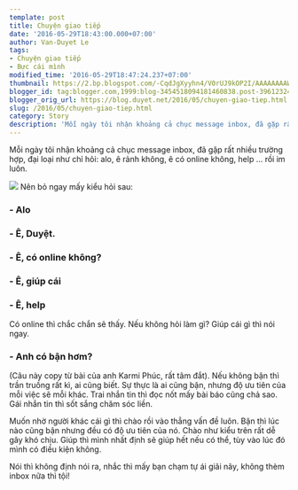 ```yaml
---
template: post
title: Chuyện giao tiếp
date: '2016-05-29T18:43:00.000+07:00'
author: Van-Duyet Le
tags:
- Chuyện giao tiếp
- Bực cái mình
modified_time: '2016-05-29T18:47:24.237+07:00'
thumbnail: https://2.bp.blogspot.com/-CqdJgXyyhn4/V0rUJ9kOP2I/AAAAAAAAWMM/FYn0syrDCS4u3KDGBInYpe3T19ADgjcggCK4B/s1600/e.png
blogger_id: tag:blogger.com,1999:blog-3454518094181460838.post-3961232419598992822
blogger_orig_url: https://blog.duyet.net/2016/05/chuyen-giao-tiep.html
slug: /2016/05/chuyen-giao-tiep.html
category: Story
description: 'Mỗi ngày tôi nhận khoảng cả chục message inbox, đã gặp rất nhiều trường hợp, đại loại như chỉ hỏi: alo, ê rảnh không, ê có online không, help ... rồi im luôn.'
---
```


Mỗi ngày tôi nhận khoảng cả chục message inbox, đã gặp rất nhiều trường hợp, đại loại như chỉ hỏi: alo, ê rảnh không, ê có online không, help ... rồi im luôn.

![](https://2.bp.blogspot.com/-CqdJgXyyhn4/V0rUJ9kOP2I/AAAAAAAAWMM/FYn0syrDCS4u3KDGBInYpe3T19ADgjcggCK4B/s1600/e.png)
Nên bỏ ngay mấy kiểu hỏi sau:

### - Alo ###

### - Ê, Duyệt. ###

### - Ê, có online không? ###

### - Ê, giúp cái ###

### - Ê, help ###
Có online thì chắc chắn sẽ thấy. Nếu không hỏi làm gì? Giúp cái gì thì nói ngay.

### - Anh có bận hơm?  ###
(Câu này copy từ bài của anh Karmi Phúc, rất tâm đắt). Nếu không bận thì trần truồng rất kì, ai cũng biết. Sự thực là ai cũng bận, nhưng độ ưu tiên của mỗi việc sẽ mỗi khác. Trai nhắn tin thì đọc nốt mấy bài báo cũng chả sao. Gái nhắn tin thì sốt sắng chăm sóc liền.

Muốn nhờ người khác cái gì thì chào rồi vào thẳng vấn đề luôn. Bận thì lúc nào cũng bận nhưng đều có độ ưu tiên của nó. Chào như kiểu trên rất dễ gây khó chịu. Giúp thì mình nhất định sẽ giúp hết nếu có thể, tùy vào lúc đó mình có điều kiện không.

Nói thì không định nói ra, nhắc thì mấy bạn chạm tự ái giãi nãy, không thèm inbox nữa thì tội!
